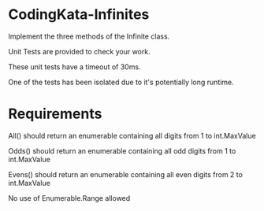 # CodingKata-Infinites

Implement the three methods of the Infinite class.

Unit Tests are provided to check your work.

These unit tests have a timeout of 30ms.

One of the tests has been isolated due to it's potentially long runtime.

# Requirements
All() should return an enumerable containing all digits from 1 to int.MaxValue

Odds() should return an enumerable containing all odd digits from 1 to int.MaxValue

Evens() should return an enumerable containing all even digits from 2 to int.MaxValue

No use of Enumerable.Range allowed
